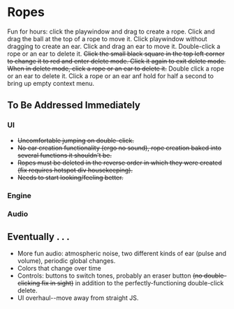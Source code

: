 # Ropes

Fun for hours: click the playwindow and drag to create a rope. Click and drag the ball at the top of a rope to move it. Click playwindow without dragging to create an ear. Click and drag an ear to move it. Double-click a rope or an ear to delete it. ~~Click the small black square in the top left corner to change it to red and enter delete mode. Click it again to exit delete mode. When in delete mode, click a rope or an ear to delete it.~~ Double click a rope or an ear to delete it. Click a rope or an ear anf hold for half a second to bring up empty context menu. 

## To Be Addressed Immediately

### UI
* ~~Uncomfortable jumping on double-click.~~
* ~~No ear creation functionality (ergo no sound), rope creation baked into several functions it shouldn't be.~~ 
* ~~Ropes must be deleted in the reverse order in which they were created (fix requires hotspot div housekeeping).~~
* ~~Needs to start looking/feeling better.~~

### Engine
### Audio

## Eventually . . .
* More fun audio: atmospheric noise, two different kinds of ear (pulse and volume), periodic global changes.
* Colors that change over time
* Controls: buttons to switch tones, probably an eraser button ~~(no double-clicking fix in sight)~~ in addition to the perfectly-functioning double-click delete. 
* UI overhaul--move away from straight JS. 


